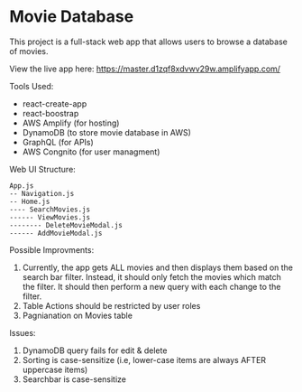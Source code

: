 # Movie Database

This project is a full-stack web app that allows users to browse a database of movies.  

View the live app here: https://master.d1zqf8xdvwv29w.amplifyapp.com/  

Tools Used:  
* react-create-app  
* react-boostrap  
* AWS Amplify (for hosting)  
* DynamoDB (to store movie database in AWS)  
* GraphQL (for APIs)  
* AWS Congnito (for user managment)  

Web UI Structure:
```
App.js
-- Navigation.js
-- Home.js
---- SearchMovies.js
------ ViewMovies.js
-------- DeleteMovieModal.js
------ AddMovieModal.js
```

Possible Improvments: 
1. Currently, the app gets ALL movies and then displays them based on the search bar filter. Instead, it should only fetch the movies which match the filter. It should then perform a new query with each change to the filter.
2. Table Actions should be restricted by user roles
3. Pagnianation on Movies table

Issues:
1. DynamoDB query fails for edit & delete
2. Sorting is case-sensitize (i.e, lower-case items are always AFTER uppercase items)
3. Searchbar is case-sensitize
